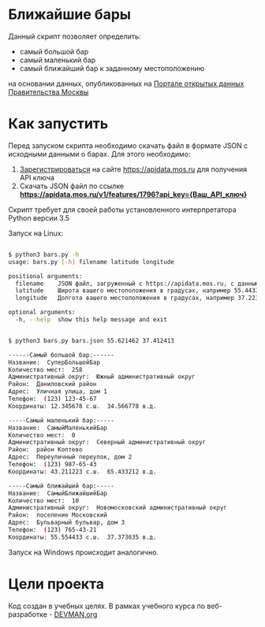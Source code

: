 # Ближайшие бары

Данный скрипт позволяет определить:

* самый большой бар
* самый маленький бар
* самый ближайший бар к заданному местоположению

на основании данных, опубликованных на [Портале открытых данных Правительства Москвы](http://data.mos.ru/)

# Как запустить

Перед запуском скрипта необходимо скачать файл в формате JSON с исходными данными о барах. Для этого необходимо:

1. [Зарегистрироваться](https://apidata.mos.ru/Account/Register) на сайте https://apidata.mos.ru для получения API ключа
2. Скачать JSON файл по ссылке **https://apidata.mos.ru/v1/features/1796?api_key={Ваш_API_ключ}**

Скрипт требует для своей работы установленного интерпретатора Python версии 3.5

Запуск на Linux:

```bash

$ python3 bars.py -h
usage: bars.py [-h] filename latitude longitude

positional arguments:
  filename    JSON файл, загруженный с https://apidata.mos.ru, с данными о барах
  latitude    Широта вашего местоположения в градусах, например 55.443322
  longitude   Долгота вашего местоположения в градусах, например 37.223344

optional arguments:
  -h, --help  show this help message and exit


$ python3 bars.py bars.json 55.621462 37.412413

------Самый большой бар:------
Название:  СуперБольшойБар
Количество мест:  258
Административный округ:  Южный административный округ
Район:  Даниловский район
Адрес:  Уличная улица, дом 1
Телефон:  (123) 123-45-67
Координаты: 12.345678 с.ш.  34.566778 в.д.

-----Самый маленький бар:-----
Название:  СамыйМаленькийБар
Количество мест:  0
Административный округ:  Северный административный округ
Район:  район Коптево
Адрес:  Переуличный переулок, дом 2
Телефон:  (123) 987-65-43
Координаты: 43.211223 с.ш.  65.433212 в.д.

-----Самый ближайший бар:-----
Название:  СамыйБлижайшийБар
Количество мест:  10
Административный округ:  Новомосковский административный округ
Район:  поселение Московский
Адрес:  Бульварный бульвар, дом 3
Телефон:  (123) 765-43-21
Координаты: 55.554433 с.ш.  37.373635 в.д.

```

Запуск на Windows происходит аналогично.

# Цели проекта

Код создан в учебных целях. В рамках учебного курса по веб-разработке - [DEVMAN.org](https://devman.org)
